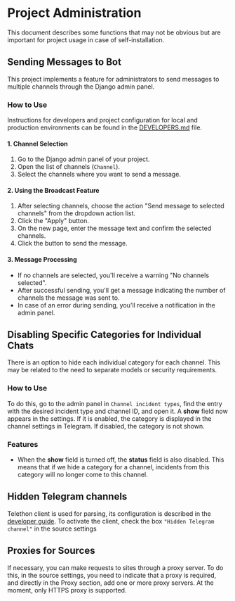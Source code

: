 # Project Administration

This document describes some functions that may not be obvious but are important for project usage in case of self-installation.

## Sending Messages to Bot

This project implements a feature for administrators to send messages to multiple channels through the Django admin panel.

### How to Use

Instructions for developers and project configuration for local and production environments can be found in the [DEVELOPERS.md](developers.md) file.

#### 1. Channel Selection

1. Go to the Django admin panel of your project.
2. Open the list of channels (`Channel`).
3. Select the channels where you want to send a message.

#### 2. Using the Broadcast Feature

1. After selecting channels, choose the action "Send message to selected channels" from the dropdown action list.
2. Click the "Apply" button.
3. On the new page, enter the message text and confirm the selected channels.
4. Click the button to send the message.

#### 3. Message Processing

- If no channels are selected, you'll receive a warning "No channels selected".
- After successful sending, you'll get a message indicating the number of channels the message was sent to.
- In case of an error during sending, you'll receive a notification in the admin panel.

## Disabling Specific Categories for Individual Chats

There is an option to hide each individual category for each channel. This may be related to the need to separate models or security requirements.

### How to Use

To do this, go to the admin panel in `Channel incident types`, find the entry with the desired incident type and channel ID, and open it. A **show** field now appears in the settings. If it is enabled, the category is displayed in the channel settings in Telegram. If disabled, the category is not shown.

### Features

- When the **show** field is turned off, the **status** field is also disabled. This means that if we hide a category for a channel, incidents from this category will no longer come to this channel.

## Hidden Telegram channels

Telethon client is used for parsing, its configuration is described in the [developer guide](developers.md).
To activate the client, check the box `"Hidden Telegram channel"` in the source settings

## Proxies for Sources

If necessary, you can make requests to sites through a proxy server. To do this, in the source settings, you need to indicate that a proxy is required, and directly in the Proxy section, add one or more proxy servers. At the moment, only HTTPS proxy is supported.
